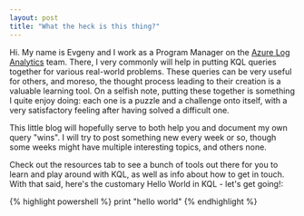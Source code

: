 ```yaml
---
layout: post
title: "What the heck is this thing?"
---
```


Hi. My name is Evgeny and I work as a Program Manager on the [Azure Log Analytics](https://azure.microsoft.com/services/log-analytics/) team. There, I very commonly will help in putting KQL queries together for various real-world problems. These queries can be very useful for others, and moreso, the thought process leading to their creation is a valuable learning tool. On a selfish note, putting these together is something I quite enjoy doing: each one is a puzzle and a challenge onto itself, with a very satisfactory feeling after having solved a difficult one.

This little blog will hopefully serve to both help you and document my own query "wins". I will try to post something new every week or so, though some weeks might have multiple interesting topics, and others none.

Check out the resources tab to see a bunch of tools out there for you to learn and play around with KQL, as well as info about how to get in touch. With that said, here's the customary Hello World in KQL - let's get going!:

{% highlight powershell %}
print "hello world"
{% endhighlight %}
